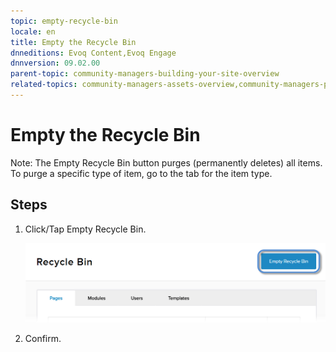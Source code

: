 ```yaml
---
topic: empty-recycle-bin
locale: en
title: Empty the Recycle Bin
dnneditions: Evoq Content,Evoq Engage
dnnversion: 09.02.00
parent-topic: community-managers-building-your-site-overview
related-topics: community-managers-assets-overview,community-managers-pages-templates-overview,community-managers-microservices-overview,community-managers-content-with-modules-overview
---
```


# Empty the Recycle Bin

Note: The Empty Recycle Bin button purges (permanently deletes) all items. To purge a specific type of item, go to the tab for the item type.

## Steps

1.  Click/Tap Empty Recycle Bin.
    
      
    
    ![Empty Recycle Bin button](img/scr-RecycleBin-Empty-Recycle-Bin-button-E91.png)
    
      
    
2.  Confirm.